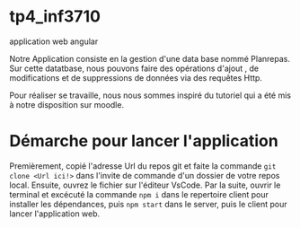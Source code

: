 # tp4_inf3710
application web angular

Notre Application consiste en la gestion d'une data base nommé Planrepas.
Sur cette datatbase, nous pouvons faire des opérations d'ajout , de modifications et de suppressions de données via des requêtes Http.

Pour réaliser se travaille, nous nous sommes inspiré du tutoriel qui a été mis à notre disposition sur moodle.

# Démarche pour lancer l'application

Premièrement, copié l'adresse Url du repos git et faite la commande `git clone <Url ici!>` dans l'invite de commande d'un dossier de votre repos local.
Ensuite, ouvrez le fichier sur l'éditeur VsCode.
Par la suite, ouvrir le terminal et excécuté la commande  `npm i` dans le repertoire client pour installer les dépendances, puis `npm start` dans le server, puis le client pour lancer l'application web.

